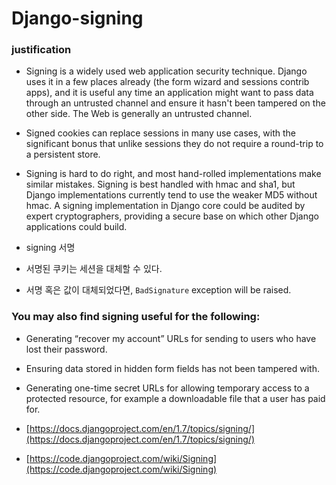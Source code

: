 # Django-signing

### justification

* Signing is a widely used web application security technique. Django uses it in a few places already (the form wizard and sessions contrib apps), and it is useful any time an application might want to pass data through an untrusted channel and ensure it hasn't been tampered on the other side. The Web is generally an untrusted channel.
* Signed cookies can replace sessions in many use cases, with the significant bonus that unlike sessions they do not require a round-trip to a persistent store.
* Signing is hard to do right, and most hand-rolled implementations make similar mistakes. Signing is best handled with hmac and sha1, but Django implementations currently tend to use the weaker MD5 without hmac. A signing implementation in Django core could be audited by expert cryptographers, providing a secure base on which other Django applications could build.


* signing 서명
* 서명된 쿠키는 세션을 대체할 수 있다.
* 서명 혹은 값이 대체되었다면, `BadSignature` exception will be raised.


### You may also find signing useful for the following:
* Generating “recover my account” URLs for sending to users who have lost their password.
* Ensuring data stored in hidden form fields has not been tampered with.
* Generating one-time secret URLs for allowing temporary access to a protected resource, for example a downloadable file that a user has paid for.



* [https://docs.djangoproject.com/en/1.7/topics/signing/](https://docs.djangoproject.com/en/1.7/topics/signing/)

* [https://code.djangoproject.com/wiki/Signing](https://code.djangoproject.com/wiki/Signing)